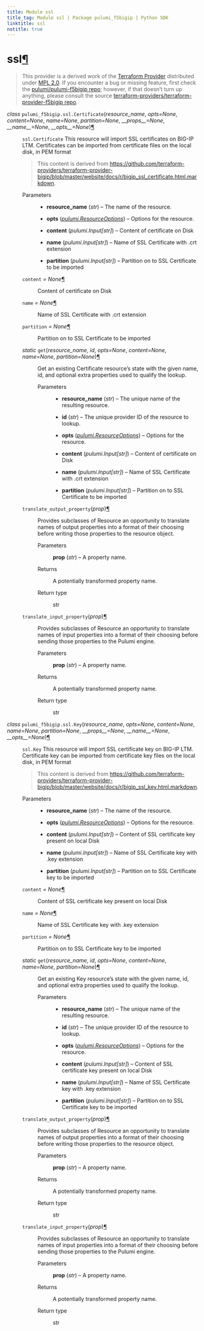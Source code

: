 ```yaml
---
title: Module ssl
title_tag: Module ssl | Package pulumi_f5bigip | Python SDK
linktitle: ssl
notitle: true
---
```


<div class="section" id="ssl">
<h1>ssl<a class="headerlink" href="#ssl" title="Permalink to this headline">¶</a></h1>
<blockquote>
<div><p>This provider is a derived work of the <a class="reference external" href="https://github.com/terraform-providers/terraform-provider-f5bigip">Terraform Provider</a> distributed under
<a class="reference external" href="https://www.mozilla.org/en-US/MPL/2.0/">MPL 2.0</a>. If you encounter a bug or missing feature, first check the
<a class="reference external" href="https://github.com/pulumi/pulumi-f5bigip/issues">pulumi/pulumi-f5bigip repo</a>; however, if that doesn’t turn up
anything, please consult the source <a class="reference external" href="https://github.com/terraform-providers/terraform-provider-f5bigip/issues">terraform-providers/terraform-provider-f5bigip repo</a>.</p>
</div></blockquote>
<span class="target" id="module-pulumi_f5bigip.ssl"></span><dl class="class">
<dt id="pulumi_f5bigip.ssl.Certificate">
<em class="property">class </em><code class="sig-prename descclassname">pulumi_f5bigip.ssl.</code><code class="sig-name descname">Certificate</code><span class="sig-paren">(</span><em class="sig-param">resource_name</em>, <em class="sig-param">opts=None</em>, <em class="sig-param">content=None</em>, <em class="sig-param">name=None</em>, <em class="sig-param">partition=None</em>, <em class="sig-param">__props__=None</em>, <em class="sig-param">__name__=None</em>, <em class="sig-param">__opts__=None</em><span class="sig-paren">)</span><a class="headerlink" href="#pulumi_f5bigip.ssl.Certificate" title="Permalink to this definition">¶</a></dt>
<dd><p><code class="docutils literal notranslate"><span class="pre">ssl.Certificate</span></code> This resource will import SSL certificates on BIG-IP LTM. 
Certificates can be imported from certificate files on the local disk, in PEM format</p>
<blockquote>
<div><p>This content is derived from <a class="reference external" href="https://github.com/terraform-providers/terraform-provider-bigip/blob/master/website/docs/r/bigip_ssl_certificate.html.markdown">https://github.com/terraform-providers/terraform-provider-bigip/blob/master/website/docs/r/bigip_ssl_certificate.html.markdown</a>.</p>
</div></blockquote>
<dl class="field-list simple">
<dt class="field-odd">Parameters</dt>
<dd class="field-odd"><ul class="simple">
<li><p><strong>resource_name</strong> (<em>str</em>) – The name of the resource.</p></li>
<li><p><strong>opts</strong> (<a class="reference internal" href="../../pulumi/#pulumi.ResourceOptions" title="pulumi.ResourceOptions"><em>pulumi.ResourceOptions</em></a>) – Options for the resource.</p></li>
<li><p><strong>content</strong> (<em>pulumi.Input</em><em>[</em><em>str</em><em>]</em>) – Content of certificate on Disk</p></li>
<li><p><strong>name</strong> (<em>pulumi.Input</em><em>[</em><em>str</em><em>]</em>) – Name of SSL Certificate with .crt extension</p></li>
<li><p><strong>partition</strong> (<em>pulumi.Input</em><em>[</em><em>str</em><em>]</em>) – Partition on to SSL Certificate to be imported</p></li>
</ul>
</dd>
</dl>
<dl class="attribute">
<dt id="pulumi_f5bigip.ssl.Certificate.content">
<code class="sig-name descname">content</code><em class="property"> = None</em><a class="headerlink" href="#pulumi_f5bigip.ssl.Certificate.content" title="Permalink to this definition">¶</a></dt>
<dd><p>Content of certificate on Disk</p>
</dd></dl>

<dl class="attribute">
<dt id="pulumi_f5bigip.ssl.Certificate.name">
<code class="sig-name descname">name</code><em class="property"> = None</em><a class="headerlink" href="#pulumi_f5bigip.ssl.Certificate.name" title="Permalink to this definition">¶</a></dt>
<dd><p>Name of SSL Certificate with .crt extension</p>
</dd></dl>

<dl class="attribute">
<dt id="pulumi_f5bigip.ssl.Certificate.partition">
<code class="sig-name descname">partition</code><em class="property"> = None</em><a class="headerlink" href="#pulumi_f5bigip.ssl.Certificate.partition" title="Permalink to this definition">¶</a></dt>
<dd><p>Partition on to SSL Certificate to be imported</p>
</dd></dl>

<dl class="method">
<dt id="pulumi_f5bigip.ssl.Certificate.get">
<em class="property">static </em><code class="sig-name descname">get</code><span class="sig-paren">(</span><em class="sig-param">resource_name</em>, <em class="sig-param">id</em>, <em class="sig-param">opts=None</em>, <em class="sig-param">content=None</em>, <em class="sig-param">name=None</em>, <em class="sig-param">partition=None</em><span class="sig-paren">)</span><a class="headerlink" href="#pulumi_f5bigip.ssl.Certificate.get" title="Permalink to this definition">¶</a></dt>
<dd><p>Get an existing Certificate resource’s state with the given name, id, and optional extra
properties used to qualify the lookup.</p>
<dl class="field-list simple">
<dt class="field-odd">Parameters</dt>
<dd class="field-odd"><ul class="simple">
<li><p><strong>resource_name</strong> (<em>str</em>) – The unique name of the resulting resource.</p></li>
<li><p><strong>id</strong> (<em>str</em>) – The unique provider ID of the resource to lookup.</p></li>
<li><p><strong>opts</strong> (<a class="reference internal" href="../../pulumi/#pulumi.ResourceOptions" title="pulumi.ResourceOptions"><em>pulumi.ResourceOptions</em></a>) – Options for the resource.</p></li>
<li><p><strong>content</strong> (<em>pulumi.Input</em><em>[</em><em>str</em><em>]</em>) – Content of certificate on Disk</p></li>
<li><p><strong>name</strong> (<em>pulumi.Input</em><em>[</em><em>str</em><em>]</em>) – Name of SSL Certificate with .crt extension</p></li>
<li><p><strong>partition</strong> (<em>pulumi.Input</em><em>[</em><em>str</em><em>]</em>) – Partition on to SSL Certificate to be imported</p></li>
</ul>
</dd>
</dl>
</dd></dl>

<dl class="method">
<dt id="pulumi_f5bigip.ssl.Certificate.translate_output_property">
<code class="sig-name descname">translate_output_property</code><span class="sig-paren">(</span><em class="sig-param">prop</em><span class="sig-paren">)</span><a class="headerlink" href="#pulumi_f5bigip.ssl.Certificate.translate_output_property" title="Permalink to this definition">¶</a></dt>
<dd><p>Provides subclasses of Resource an opportunity to translate names of output properties
into a format of their choosing before writing those properties to the resource object.</p>
<dl class="field-list simple">
<dt class="field-odd">Parameters</dt>
<dd class="field-odd"><p><strong>prop</strong> (<em>str</em>) – A property name.</p>
</dd>
<dt class="field-even">Returns</dt>
<dd class="field-even"><p>A potentially transformed property name.</p>
</dd>
<dt class="field-odd">Return type</dt>
<dd class="field-odd"><p>str</p>
</dd>
</dl>
</dd></dl>

<dl class="method">
<dt id="pulumi_f5bigip.ssl.Certificate.translate_input_property">
<code class="sig-name descname">translate_input_property</code><span class="sig-paren">(</span><em class="sig-param">prop</em><span class="sig-paren">)</span><a class="headerlink" href="#pulumi_f5bigip.ssl.Certificate.translate_input_property" title="Permalink to this definition">¶</a></dt>
<dd><p>Provides subclasses of Resource an opportunity to translate names of input properties into
a format of their choosing before sending those properties to the Pulumi engine.</p>
<dl class="field-list simple">
<dt class="field-odd">Parameters</dt>
<dd class="field-odd"><p><strong>prop</strong> (<em>str</em>) – A property name.</p>
</dd>
<dt class="field-even">Returns</dt>
<dd class="field-even"><p>A potentially transformed property name.</p>
</dd>
<dt class="field-odd">Return type</dt>
<dd class="field-odd"><p>str</p>
</dd>
</dl>
</dd></dl>

</dd></dl>

<dl class="class">
<dt id="pulumi_f5bigip.ssl.Key">
<em class="property">class </em><code class="sig-prename descclassname">pulumi_f5bigip.ssl.</code><code class="sig-name descname">Key</code><span class="sig-paren">(</span><em class="sig-param">resource_name</em>, <em class="sig-param">opts=None</em>, <em class="sig-param">content=None</em>, <em class="sig-param">name=None</em>, <em class="sig-param">partition=None</em>, <em class="sig-param">__props__=None</em>, <em class="sig-param">__name__=None</em>, <em class="sig-param">__opts__=None</em><span class="sig-paren">)</span><a class="headerlink" href="#pulumi_f5bigip.ssl.Key" title="Permalink to this definition">¶</a></dt>
<dd><p><code class="docutils literal notranslate"><span class="pre">ssl.Key</span></code> This resource will import SSL certificate key on BIG-IP LTM. 
Certificate key can be imported from certificate key files on the local disk, in PEM format</p>
<blockquote>
<div><p>This content is derived from <a class="reference external" href="https://github.com/terraform-providers/terraform-provider-bigip/blob/master/website/docs/r/bigip_ssl_key.html.markdown">https://github.com/terraform-providers/terraform-provider-bigip/blob/master/website/docs/r/bigip_ssl_key.html.markdown</a>.</p>
</div></blockquote>
<dl class="field-list simple">
<dt class="field-odd">Parameters</dt>
<dd class="field-odd"><ul class="simple">
<li><p><strong>resource_name</strong> (<em>str</em>) – The name of the resource.</p></li>
<li><p><strong>opts</strong> (<a class="reference internal" href="../../pulumi/#pulumi.ResourceOptions" title="pulumi.ResourceOptions"><em>pulumi.ResourceOptions</em></a>) – Options for the resource.</p></li>
<li><p><strong>content</strong> (<em>pulumi.Input</em><em>[</em><em>str</em><em>]</em>) – Content of SSL certificate key present on local Disk</p></li>
<li><p><strong>name</strong> (<em>pulumi.Input</em><em>[</em><em>str</em><em>]</em>) – Name of SSL Certificate key with .key extension</p></li>
<li><p><strong>partition</strong> (<em>pulumi.Input</em><em>[</em><em>str</em><em>]</em>) – Partition on to SSL Certificate key to be imported</p></li>
</ul>
</dd>
</dl>
<dl class="attribute">
<dt id="pulumi_f5bigip.ssl.Key.content">
<code class="sig-name descname">content</code><em class="property"> = None</em><a class="headerlink" href="#pulumi_f5bigip.ssl.Key.content" title="Permalink to this definition">¶</a></dt>
<dd><p>Content of SSL certificate key present on local Disk</p>
</dd></dl>

<dl class="attribute">
<dt id="pulumi_f5bigip.ssl.Key.name">
<code class="sig-name descname">name</code><em class="property"> = None</em><a class="headerlink" href="#pulumi_f5bigip.ssl.Key.name" title="Permalink to this definition">¶</a></dt>
<dd><p>Name of SSL Certificate key with .key extension</p>
</dd></dl>

<dl class="attribute">
<dt id="pulumi_f5bigip.ssl.Key.partition">
<code class="sig-name descname">partition</code><em class="property"> = None</em><a class="headerlink" href="#pulumi_f5bigip.ssl.Key.partition" title="Permalink to this definition">¶</a></dt>
<dd><p>Partition on to SSL Certificate key to be imported</p>
</dd></dl>

<dl class="method">
<dt id="pulumi_f5bigip.ssl.Key.get">
<em class="property">static </em><code class="sig-name descname">get</code><span class="sig-paren">(</span><em class="sig-param">resource_name</em>, <em class="sig-param">id</em>, <em class="sig-param">opts=None</em>, <em class="sig-param">content=None</em>, <em class="sig-param">name=None</em>, <em class="sig-param">partition=None</em><span class="sig-paren">)</span><a class="headerlink" href="#pulumi_f5bigip.ssl.Key.get" title="Permalink to this definition">¶</a></dt>
<dd><p>Get an existing Key resource’s state with the given name, id, and optional extra
properties used to qualify the lookup.</p>
<dl class="field-list simple">
<dt class="field-odd">Parameters</dt>
<dd class="field-odd"><ul class="simple">
<li><p><strong>resource_name</strong> (<em>str</em>) – The unique name of the resulting resource.</p></li>
<li><p><strong>id</strong> (<em>str</em>) – The unique provider ID of the resource to lookup.</p></li>
<li><p><strong>opts</strong> (<a class="reference internal" href="../../pulumi/#pulumi.ResourceOptions" title="pulumi.ResourceOptions"><em>pulumi.ResourceOptions</em></a>) – Options for the resource.</p></li>
<li><p><strong>content</strong> (<em>pulumi.Input</em><em>[</em><em>str</em><em>]</em>) – Content of SSL certificate key present on local Disk</p></li>
<li><p><strong>name</strong> (<em>pulumi.Input</em><em>[</em><em>str</em><em>]</em>) – Name of SSL Certificate key with .key extension</p></li>
<li><p><strong>partition</strong> (<em>pulumi.Input</em><em>[</em><em>str</em><em>]</em>) – Partition on to SSL Certificate key to be imported</p></li>
</ul>
</dd>
</dl>
</dd></dl>

<dl class="method">
<dt id="pulumi_f5bigip.ssl.Key.translate_output_property">
<code class="sig-name descname">translate_output_property</code><span class="sig-paren">(</span><em class="sig-param">prop</em><span class="sig-paren">)</span><a class="headerlink" href="#pulumi_f5bigip.ssl.Key.translate_output_property" title="Permalink to this definition">¶</a></dt>
<dd><p>Provides subclasses of Resource an opportunity to translate names of output properties
into a format of their choosing before writing those properties to the resource object.</p>
<dl class="field-list simple">
<dt class="field-odd">Parameters</dt>
<dd class="field-odd"><p><strong>prop</strong> (<em>str</em>) – A property name.</p>
</dd>
<dt class="field-even">Returns</dt>
<dd class="field-even"><p>A potentially transformed property name.</p>
</dd>
<dt class="field-odd">Return type</dt>
<dd class="field-odd"><p>str</p>
</dd>
</dl>
</dd></dl>

<dl class="method">
<dt id="pulumi_f5bigip.ssl.Key.translate_input_property">
<code class="sig-name descname">translate_input_property</code><span class="sig-paren">(</span><em class="sig-param">prop</em><span class="sig-paren">)</span><a class="headerlink" href="#pulumi_f5bigip.ssl.Key.translate_input_property" title="Permalink to this definition">¶</a></dt>
<dd><p>Provides subclasses of Resource an opportunity to translate names of input properties into
a format of their choosing before sending those properties to the Pulumi engine.</p>
<dl class="field-list simple">
<dt class="field-odd">Parameters</dt>
<dd class="field-odd"><p><strong>prop</strong> (<em>str</em>) – A property name.</p>
</dd>
<dt class="field-even">Returns</dt>
<dd class="field-even"><p>A potentially transformed property name.</p>
</dd>
<dt class="field-odd">Return type</dt>
<dd class="field-odd"><p>str</p>
</dd>
</dl>
</dd></dl>

</dd></dl>

</div>
